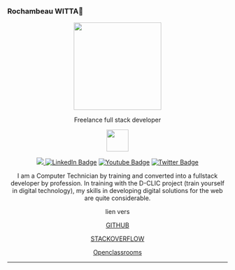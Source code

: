 ### Rochambeau WITTA👋

<!--
**Roch-com/Roch-com** is a ✨ _special_ ✨ repository because its `README.md` (this file) appears on your GitHub profile.

Here are some ideas to get you started:

- 🔭 I’m currently working on ...
- 🌱 I’m currently learning ...
- 👯 I’m looking to collaborate on ...
- 🤔 I’m looking for help with ...
- 💬 Ask me about ...
- 📫 How to reach me: ...
- 😄 Pronouns: ...
- ⚡ Fun fact: ...
-->
<div id="header" align="center" weight="bold">
  <img src="https://avatars.githubusercontent.com/u/84338445?s=400&u=95a3c36ff58312a03bd056dc4f6023e9fb34e8bf&v=4" width="200" />
</div>
<div align="center"><p>Freelance full stack developer</p>
  <p><a href="mailto:wittarochambeau@gmail.com"><img src="https://user-images.githubusercontent.com/84338445/162993009-c8815680-f06f-4ee6-8bd7-28a5f30037e6.png" width="50"></a></p>
  <p><a href="mailto:wittarochambeau@gmail.com"><img src="></a></p>
</div>
<div align="center" id="badges">
  <a href="https://www.linkedin.com/in/rochambeau-witta-474a84216/"><img src="https://img.shields.io/badge/LinkedIn-blue?style=for-the-badge&logo=linkedin&logoColor=white" alt="LinkedIn Badge"/></a>
  <a href="https://www.youtube.com/channel/UCm4wtB-0oxRIINgRiBpsw3A"><img src="https://img.shields.io/badge/YouTube-red?style=for-the-badge&logo=youtube&logoColor=white" alt="Youtube Badge"/></a>
  <a href="https://twitter.com/RochambeauWitta"><img src="https://img.shields.io/badge/Twitter-blue?style=for-the-badge&logo=twitter&logoColor=white" alt="Twitter Badge"/></a>
</div>
<div align="center">
  <p>I am a Computer Technician by training and converted into a fullstack developer by profession.
  In training with the D-CLIC project (train yourself in digital technology), my skills in developing digital solutions for the     web   are quite considerable.</p>
</div>
<div align="center">
    <div>
        <p>lien vers</p>
        <p><a href="https://github.com/Roch-com">GITHUB</a></p>
        <p><a href="https://stackoverflow.com/users/17997963/rochambeau-witta">STACKOVERFLOW</a></p>
        <p><a href="https://openclassrooms.com/fr/members/1z469lvngkq7">Openclassrooms</a></p>
     </div>
  <hr>
     
</div>


